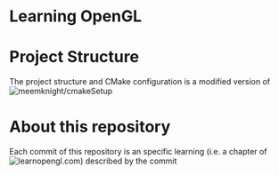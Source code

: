 # Learning OpenGL

# Project Structure
The project structure and CMake configuration is a modified version
of ![meemknight/cmakeSetup](https://github.com/meemknight/cmakeSetup)

# About this repository

Each commit of this repository is an specific learning (i.e. a chapter
of ![learnopengl.com](https://learnopengl.com)) described by the commit 